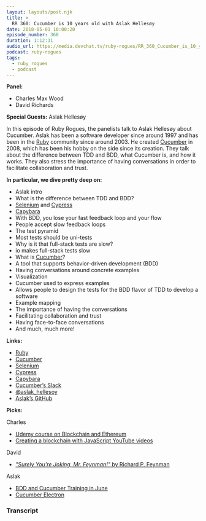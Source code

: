 ```yaml
---
layout: layouts/post.njk
title: >
  RR 360: Cucumber is 10 years old with Aslak Hellesøy
date: 2018-05-01 10:00:20
episode_number: 360
duration: 1:12:31
audio_url: https://media.devchat.tv/ruby-rogues/RR_360_Cucumber_is_10_years_old_with_Aslak_Hellesoy.mp3
podcast: ruby-rogues
tags:
  - ruby_rogues
  - podcast
---
```


**Panel:**

- Charles Max Wood
- David Richards

**Special Guests:** Aslak Hellesøy

In this episode of Ruby Rogues, the panelists talk to Aslak Hellesøy about Cucumber. Aslak has been a software developer since around 1997 and has been in the [Ruby](https://www.ruby-lang.org/en/) community since around 2003. He created [Cucumber](https://cucumber.io/) in 2008, which has been his hobby on the side since its creation. They talk about the difference between TDD and BDD, what Cucumber is, and how it works. They also stress the importance of having conversations in order to facilitate collaboration and trust.

**In particular, we dive pretty deep on:**

- Aslak intro
- What is the difference between TDD and BDD?
- [Selenium](https://www.seleniumhq.org/) and [Cypress](https://www.cypress.io/)
- [Capybara](https://teamcapybara.github.io/capybara/)
- With BDD, you lose your fast feedback loop and your flow
- People accept slow feedback loops
- The test pyramid
- Most tests should be uni-tests
- Why is it that full-stack tests are slow?
- io makes full-stack tests slow
- What is [Cucumber](https://cucumber.io/)?
- A tool that supports behavior-driven development (BDD)
- Having conversations around concrete examples
- Visualization
- Cucumber used to express examples
- Allows people to design the tests for the BDD flavor of TDD to develop a software
- Example mapping
- The importance of having the conversations
- Facilitating collaboration and trust
- Having face-to-face conversations
- And much, much more!

**Links:**

- [Ruby](https://www.ruby-lang.org/en/)
- [Cucumber](https://cucumber.io/)
- [Selenium](https://www.seleniumhq.org/)
- [Cypress](https://www.cypress.io/)
- [Capybara](https://teamcapybara.github.io/capybara/)
- [Cucumber’s Slack](https://cucumber.io/support#slack)
- [@aslak_hellesoy](https://twitter.com/aslak_hellesoy?ref_src=twsrc%255Egoogle%257Ctwcamp%255Eserp%257Ctwgr%255Eauthor)
- [Aslak’s GitHub](https://github.com/aslakhellesoy)

**Picks:**

Charles

- [Udemy course on Blockchain and Ethereum](https://www.udemy.com/blockchain-developer/)
- [Creating a blockchain with JavaScript YouTube videos](https://www.youtube.com/watch?v=zVqczFZr124)

David

- [_"Surely You're Joking, Mr. Feynman!"_ by Richard P. Feynman](https://www.amazon.com/Surely-Youre-Joking-Mr-Feynman-ebook/dp/B003V1WXKU)

Aslak

- [BDD and Cucumber Training in June](https://cucumber.io/events/approved-trainer-program-chicago)
- [Cucumber Electron](https://github.com/cucumber/cucumber-electron)

### Transcript
